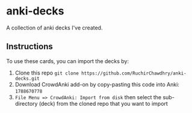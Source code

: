 # anki-decks

A collection of anki decks I've created.

## Instructions

To use these cards, you can import the decks by:

1. Clone this repo `git clone https://github.com/RuchirChawdhry/anki-decks.git`
2. Download CrowdAnki add-on by copy-pasting this code into Anki: `1788670778`
3. `File Menu => CrowdAnki: Import from disk` then select the sub-directory (deck) from the cloned repo that you want to import
